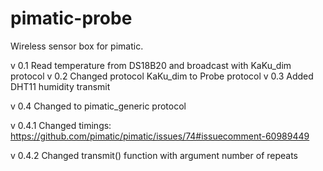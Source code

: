 pimatic-probe
=============

Wireless sensor box for pimatic.

v 0.1    Read temperature from DS18B20 and broadcast with KaKu_dim protocol
v 0.2    Changed protocol KaKu_dim to Probe protocol
v 0.3    Added DHT11 humidity transmit

v 0.4    Changed to pimatic_generic protocol

v 0.4.1  Changed timings: https://github.com/pimatic/pimatic/issues/74#issuecomment-60989449 

v 0.4.2  Changed transmit() function with argument number of repeats

